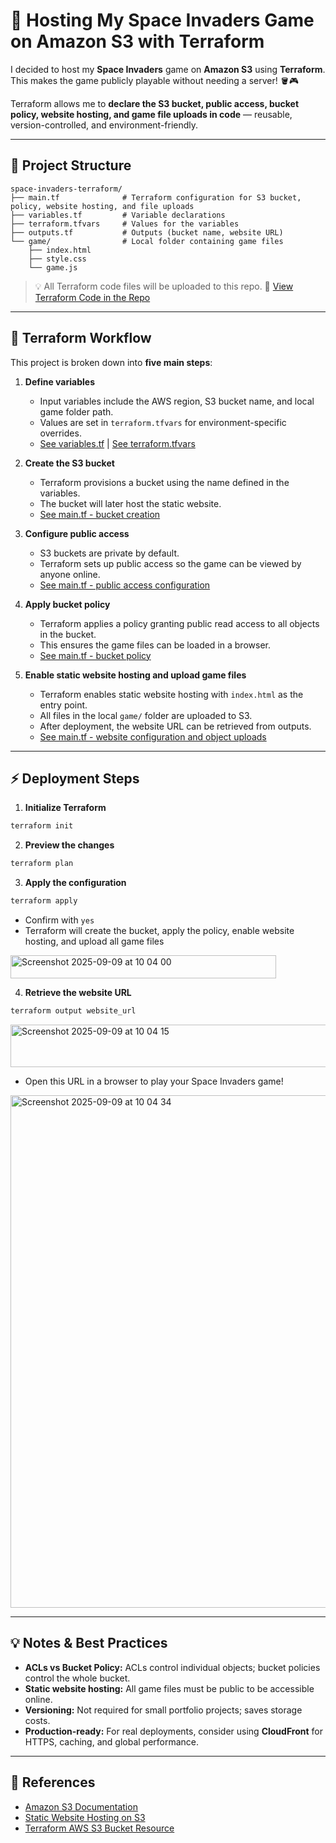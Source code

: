 # 🌌 Hosting My Space Invaders Game on Amazon S3 with Terraform

I decided to host my **Space Invaders** game on **Amazon S3** using **Terraform**. This makes the game publicly playable without needing a server! 🪣🎮

Terraform allows me to **declare the S3 bucket, public access, bucket policy, website hosting, and game file uploads in code** — reusable, version-controlled, and environment-friendly.

---

## 📂 Project Structure

```text
space-invaders-terraform/
├── main.tf              # Terraform configuration for S3 bucket, policy, website hosting, and file uploads
├── variables.tf         # Variable declarations
├── terraform.tfvars     # Values for the variables
├── outputs.tf           # Outputs (bucket name, website URL)
└── game/                # Local folder containing game files
    ├── index.html
    ├── style.css
    └── game.js
```

> 💡 All Terraform code files will be uploaded to this repo.
> 🔗 [View Terraform Code in the Repo](#)

---

## 🧩 Terraform Workflow

This project is broken down into **five main steps**:

1. **Define variables**

   * Input variables include the AWS region, S3 bucket name, and local game folder path.
   * Values are set in `terraform.tfvars` for environment-specific overrides.
   * [See variables.tf](#) | [See terraform.tfvars](#)

2. **Create the S3 bucket**

   * Terraform provisions a bucket using the name defined in the variables.
   * The bucket will later host the static website.
   * [See main.tf - bucket creation](#)

3. **Configure public access**

   * S3 buckets are private by default.
   * Terraform sets up public access so the game can be viewed by anyone online.
   * [See main.tf - public access configuration](#)

4. **Apply bucket policy**

   * Terraform applies a policy granting public read access to all objects in the bucket.
   * This ensures the game files can be loaded in a browser.
   * [See main.tf - bucket policy](#)

5. **Enable static website hosting and upload game files**

   * Terraform enables static website hosting with `index.html` as the entry point.
   * All files in the local `game/` folder are uploaded to S3.
   * After deployment, the website URL can be retrieved from outputs.
   * [See main.tf - website configuration and object uploads](#)

---

## ⚡ Deployment Steps

1. **Initialize Terraform**

```bash
terraform init
```

2. **Preview the changes**

```bash
terraform plan
```

3. **Apply the configuration**

```bash
terraform apply
```

* Confirm with `yes`
* Terraform will create the bucket, apply the policy, enable website hosting, and upload all game files

<img width="425" height="37" alt="Screenshot 2025-09-09 at 10 04 00" src="https://github.com/user-attachments/assets/75c5ff49-c468-479c-b7e7-b492c56583ac" />

4. **Retrieve the website URL**

```bash
terraform output website_url
```

<img width="572" height="68" alt="Screenshot 2025-09-09 at 10 04 15" src="https://github.com/user-attachments/assets/367e781d-3439-4741-a51a-c9a651e76974" />

* Open this URL in a browser to play your Space Invaders game!

<img width="1132" height="820" alt="Screenshot 2025-09-09 at 10 04 34" src="https://github.com/user-attachments/assets/64f966c8-4d4d-4883-a191-b13e48d0689d" />

---

## 💡 Notes & Best Practices

* **ACLs vs Bucket Policy:** ACLs control individual objects; bucket policies control the whole bucket.
* **Static website hosting:** All game files must be public to be accessible online.
* **Versioning:** Not required for small portfolio projects; saves storage costs.
* **Production-ready:** For real deployments, consider using **CloudFront** for HTTPS, caching, and global performance.

---

## 📌 References

* [Amazon S3 Documentation](https://docs.aws.amazon.com/s3/index.html)
* [Static Website Hosting on S3](https://docs.aws.amazon.com/AmazonS3/latest/userguide/WebsiteHosting.html)
* [Terraform AWS S3 Bucket Resource](https://registry.terraform.io/providers/hashicorp/aws/latest/docs/resources/s3_bucket)

